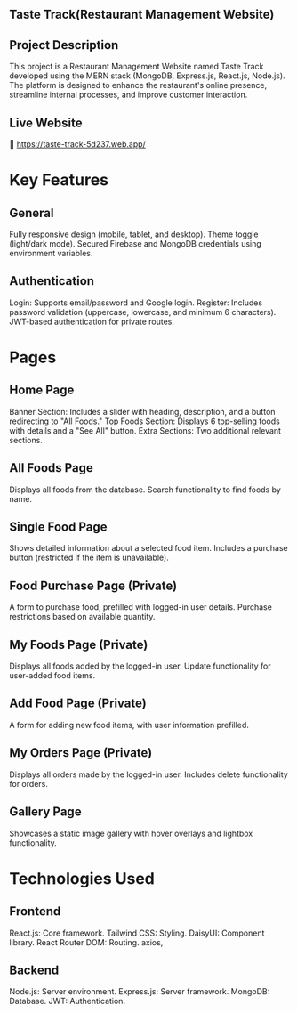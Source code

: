 
## Taste Track(Restaurant Management Website)

## Project Description
This project is a Restaurant Management Website named Taste Track developed using the MERN stack (MongoDB, Express.js, React.js, Node.js). The platform is designed to enhance the restaurant's online presence, streamline internal processes, and improve customer interaction.

## Live Website
🔗 https://taste-track-5d237.web.app/

# Key Features
## General
Fully responsive design (mobile, tablet, and desktop).
Theme toggle (light/dark mode).
Secured Firebase and MongoDB credentials using environment variables.
## Authentication
Login: Supports email/password and Google login.
Register: Includes password validation (uppercase, lowercase, and minimum 6 characters).
JWT-based authentication for private routes.
# Pages
## Home Page
Banner Section: Includes a slider with heading, description, and a button redirecting to "All Foods."
Top Foods Section: Displays 6 top-selling foods with details and a "See All" button.
Extra Sections: Two additional relevant sections.
## All Foods Page
Displays all foods from the database.
Search functionality to find foods by name.
## Single Food Page
Shows detailed information about a selected food item.
Includes a purchase button (restricted if the item is unavailable).
## Food Purchase Page (Private)
A form to purchase food, prefilled with logged-in user details.
Purchase restrictions based on available quantity.
## My Foods Page (Private)
Displays all foods added by the logged-in user.
Update functionality for user-added food items.
## Add Food Page (Private)
A form for adding new food items, with user information prefilled.
## My Orders Page (Private)
Displays all orders made by the logged-in user.
Includes delete functionality for orders.
## Gallery Page
Showcases a static image gallery with hover overlays and lightbox functionality.
# Technologies Used
## Frontend
React.js: Core framework.
Tailwind CSS: Styling.
DaisyUI: Component library.
React Router DOM: Routing.
axios,

## Backend
Node.js: Server environment.
Express.js: Server framework.
MongoDB: Database.
JWT: Authentication.
